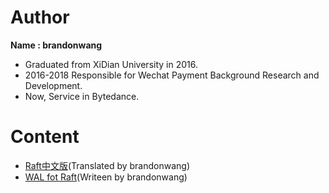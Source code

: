 # Author
**Name : brandonwang**

- Graduated from XiDian University in 2016. 
- 2016-2018 Responsible for Wechat Payment Background Research and Development. 
- Now, Service in Bytedance.

# Content
- [Raft中文版](https://github.com/brandonwang001/raft_translation)(Translated by brandonwang)
- [WAL fot Raft](https://github.com/brandonwang001/WAL)(Writeen by brandonwang)
